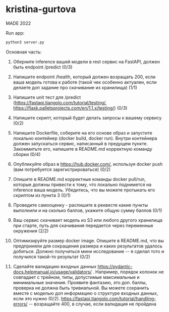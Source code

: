 # kristina-gurtova
MADE 2022

Run app:
```bash
python3 server.py
```

Основная часть:

1) Оберните inference вашей модели в rest сервис на FastAPI, должен быть endpoint /predict (0/3)

2) Напишите endpoint /health, который должен возращать 200, если ваша модель готова к работе (такой чек особенно актуален, если делаете доп задание про скачивание из хранилища) (1/1)

3) Напишите unit тест для /predict (https://fastapi.tiangolo.com/tutorial/testing/, https://flask.palletsprojects.com/en/1.1.x/testing/) (0/3)

4) Напишите скрипт, который будет делать запросы к вашему сервису (0/2)

5) Напишите Dockerfile, соберите на его основе образ и запустите локально контейнер (docker build, docker run). Внутри контейнера должен запускаться сервис, написанный в предущем пункте. Закоммитьте его, напишите в README.md корректную команду сборки (0/4)

6) Опубликуйте образ в https://hub.docker.com/, используя docker push (вам потребуется зарегистрироваться) (0/2)

7) Опишите в README.md корректные команды docker pull/run, которые должны привести к тому, что локально поднимется на inference ваша модель. Убедитесь, что вы можете протыкать его скриптом из пункта 3 (0/1)

8) Проведите самооценку - распишите в реквесте какие пункты выполнили и на сколько баллов, укажите общую сумму баллов (0/1)

9) Ваш сервис скачивает модель из S3 или любого другого хранилища при старте, путь для скачивания передается через переменные окружения (2/2)
10) Оптимизируйте размер docker image. Опишите в README.md, что вы предприняли для сокращения размера и каких результатов удалось добиться. Должно получиться мини исследование -- я сделал тото и получился такой-то результат (0/2)
11) Сделайте валидацию входных данных https://pydantic-docs.helpmanual.io/usage/validators/ . Например, порядок колонок не совпадает с трейном, типы, допустимые максимальные и минимальные значения. Проявите фантазию, это доп. баллы, проверка не должна быть тривиальной. Вы можете сохранить вместе с моделью доп информацию о структуре входных данных, если это нужно (0/2). https://fastapi.tiangolo.com/tutorial/handling-errors/ -- возращайте 400, в случае, если валидация не пройдена